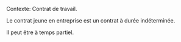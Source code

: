 Contexte: Contrat de travail.

Le contrat jeune en entreprise est un contrat à durée indéterminée.

Il peut être à temps partiel.
